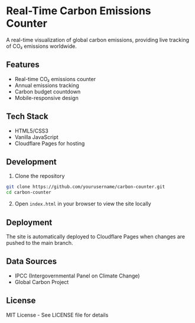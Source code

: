 # Real-Time Carbon Emissions Counter

A real-time visualization of global carbon emissions, providing live tracking of CO₂ emissions worldwide.

## Features

- Real-time CO₂ emissions counter
- Annual emissions tracking
- Carbon budget countdown
- Mobile-responsive design

## Tech Stack

- HTML5/CSS3
- Vanilla JavaScript
- Cloudflare Pages for hosting

## Development

1. Clone the repository
```bash
git clone https://github.com/yourusername/carbon-counter.git
cd carbon-counter
```

2. Open `index.html` in your browser to view the site locally

## Deployment

The site is automatically deployed to Cloudflare Pages when changes are pushed to the main branch.

## Data Sources

- IPCC (Intergovernmental Panel on Climate Change)
- Global Carbon Project

## License

MIT License - See LICENSE file for details
